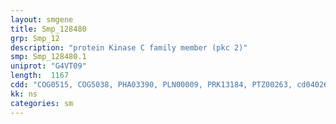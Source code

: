 ```yaml
---
layout: smgene
title: Smp_128480
grp: Smp_12
description: "protein Kinase C family member (pkc 2)"
smp: Smp_128480.1
uniprot: "G4VT09"
length:  1167
cdd: "COG0515, COG5038, PHA03390, PLN00009, PRK13184, PTZ00263, cd04026, cd05587, cl14603, cl21453, pfam00069, pfam00168, smart00220, smart00239"
kk: ns
categories: sm
---
```

